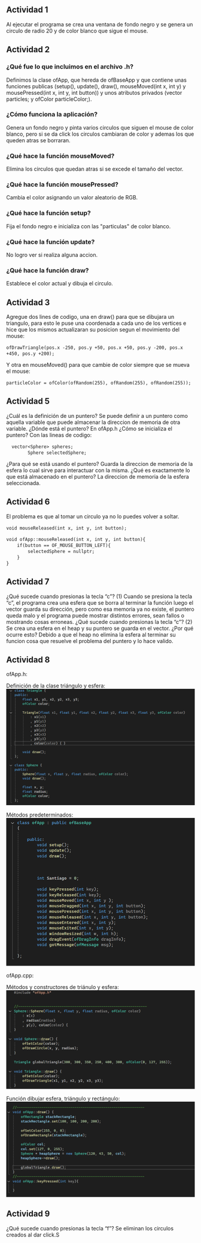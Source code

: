 ## Actividad 1
Al ejecutar el programa se crea una ventana de fondo negro y se genera un circulo de radio 20 y de color blanco que sigue el mouse.

## Actividad 2
### ¿Qué fue lo que incluimos en el archivo .h?
Definimos la clase ofApp, que hereda de ofBaseApp y que contiene unas funciones publicas (setup(), update(), draw(), mouseMoved(int x, int y) y mousePressed(int x, int y, int button)) y unos atributos privados (vector particles; y ofColor particleColor;).
### ¿Cómo funciona la aplicación?
Genera un fondo negro y pinta varios circulos que siguen el mouse de color blanco, pero si se da click los circulos cambiaran de color y ademas los que queden atras se borraran.
### ¿Qué hace la función mouseMoved?
Elimina los circulos que quedan atras si se excede el tamaño del vector.
### ¿Qué hace la función mousePressed?
Cambia el color asignando un valor aleatorio de RGB.
### ¿Qué hace la función setup?
Fija el fondo negro e inicializa con las "particulas" de color blanco.
### ¿Qué hace la función update?
No logro ver si realiza alguna accion.
### ¿Qué hace la función draw?
Establece el color actual y dibuja el circulo.

## Actividad 3
Agregue dos lines de codigo, una en draw() para que se dibujara un triangulo, para esto le puse una coordenada a cada uno de los vertices e hice que los mismos actualizaran su posicion segun el movimiento del mouse:
```
ofDrawTriangle(pos.x -250, pos.y +50, pos.x +50, pos.y -200, pos.x +450, pos.y +200);
 ```
 
Y otra en mouseMoved() para que cambie de color siempre que se mueva el mouse:
```
particleColor = ofColor(ofRandom(255), ofRandom(255), ofRandom(255));
 ```

## Actividad 5
¿Cuál es la definición de un puntero?
Se puede definir a un puntero como aquella variable que puede almacenar la direccion de memoria de otra variable.
¿Dónde está el puntero?
En ofApp.h
¿Cómo se inicializa el puntero?
Con las lineas de codigo:
```
  vector<Sphere> spheres;
        Sphere selectedSphere;
 ```
 
¿Para qué se está usando el puntero?
Guarda la direccion de memoria de la esfera lo cual sirve para interactuar con la misma.
¿Qué es exactamente lo que está almacenado en el puntero?
La direccion de memoria de la esfera seleccionada.

## Actividad 6
El problema es que al tomar un circulo ya no lo puedes volver a soltar.
```
void mouseReleased(int x, int y, int button);
 ```

```
void ofApp::mouseReleased(int x, int y, int button){
    if(button == OF_MOUSE_BUTTON_LEFT){
        selectedSphere = nullptr;
    }
}
```
 
## Actividad 7
¿Qué sucede cuando presionas la tecla “c”? (1)
Cuando se presiona la tecla “c”, el programa crea una esfera que se borra al terminar la función luego el vector guarda su dirección, pero como esa memoria ya no existe, el puntero queda malo y el programa puede mostrar distintos errores, sean fallos o mostrando cosas erroneas.
¿Qué sucede cuando presionas la tecla “c”? (2)
Se crea una esfera en el heap y su puntero se guarda en el vector.
¿Por qué ocurre esto?
Debido a que el heap no elimina la esfera al terminar su funcion cosa que resuelve el problema del puntero y lo hace valido.

## Actividad 8
ofApp.h:

Definición de la clase triángulo y esfera:
![Definición de la clase triángulo y esfera](image.png)

Métodos predeterminados:
![Métodos predeterminados](image-1.png)

ofApp.cpp:

Métodos y constructores de triánulo y esfera:
![Métodos y constructores de triánulo y esfera](image-2.png)

Función dibujar esfera, triángulo y rectángulo:
![Función dibujar esfera, triángulo y rectángulo](image-3.png)



## Actividad 9
¿Qué sucede cuando presionas la tecla “f”?
Se eliminan los circulos creados al dar click.S